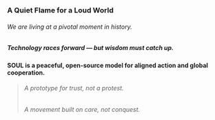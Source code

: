 
### A Quiet Flame for a Loud World

###### We are living at a pivotal moment in history.

##### Technology races forward — but wisdom must catch up.  
#### SOUL is a peaceful, open-source model for aligned action and global cooperation.

  > ###### A prototype for trust, not a protest.  
  > ###### A movement built on care, not conquest.
